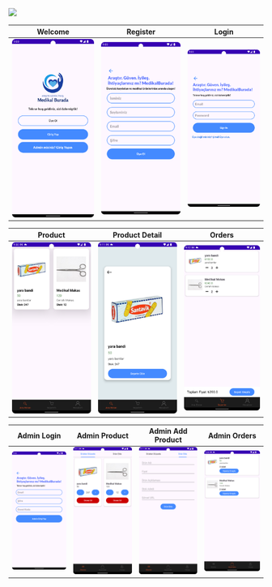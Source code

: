  <div id="top"></div>


<a href="https://www.android.com"><img src="https://img.shields.io/badge/Android-02303A.svg?style=for-the-badge&logo=android&logoColor=dark"></a>




| Welcome | Register |  Login
|:-:|:-:|:-:|
| ![1](medik/user/user1.png) | ![2](medik/user/user2.png) | ![3](medik/user/user3.png) |

| Product | Product Detail |  Orders
|:-:|:-:|:-:|
| ![4](medik/user/user5.png) | ![5](medik/user/user6.png) | ![6](medik/user/user7.png) |

| Admin Login | Admin Product |  Admin Add Product  |  Admin Orders
|:-:|:-:|:-:|:-:|
| ![7](medik/user/user4.png) | ![8](medik/admin/admin1.png) | ![9](medik/admin/admin2.png) | ![10](medik/admin/admin3.png) |














